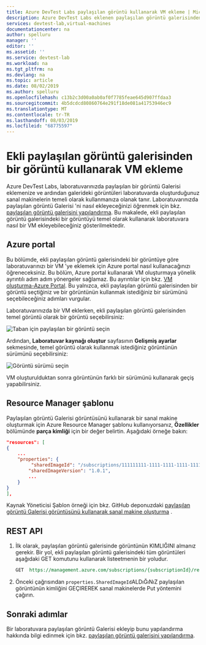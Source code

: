 ```yaml
---
title: Azure DevTest Labs paylaşılan görüntü kullanarak VM ekleme | Microsoft Docs
description: Azure DevTest Labs eklenen paylaşılan görüntü galerisinden bir görüntü kullanarak sanal makine (VM) eklemeyi öğrenin
services: devtest-lab,virtual-machines
documentationcenter: na
author: spelluru
manager: ''
editor: ''
ms.assetid: ''
ms.service: devtest-lab
ms.workload: na
ms.tgt_pltfrm: na
ms.devlang: na
ms.topic: article
ms.date: 08/02/2019
ms.author: spelluru
ms.openlocfilehash: c13b2c3d00a0ab0af0f7785feae645d907ffdaa3
ms.sourcegitcommit: 4b5dcdcd80860764e291f18de081a41753946ec9
ms.translationtype: MT
ms.contentlocale: tr-TR
ms.lasthandoff: 08/03/2019
ms.locfileid: "68775597"
---
```

# <a name="add-a-vm-using-an-image-from-the-attached-shared-image-gallery"></a>Ekli paylaşılan görüntü galerisinden bir görüntü kullanarak VM ekleme
Azure DevTest Labs, laboratuvarınızda paylaşılan bir görüntü Galerisi eklemenize ve ardından galerideki görüntüleri laboratuvarda oluşturduğunuz sanal makinelerin temeli olarak kullanmanıza olanak tanır. Laboratuvarınızda paylaşılan görüntü Galerisi 'ni nasıl ekleyeceğinizi öğrenmek için bkz. [paylaşılan görüntü galerisini yapılandırma](configure-shared-image-gallery.md). Bu makalede, ekli paylaşılan görüntü galerisindeki bir görüntüyü temel olarak kullanarak laboratuvara nasıl bir VM ekleyebileceğiniz gösterilmektedir. 

## <a name="azure-portal"></a>Azure portal
Bu bölümde, ekli paylaşılan görüntü galerisindeki bir görüntüye göre laboratuvarınızı bir VM 'ye eklemek için Azure portal nasıl kullanacağınızı öğreneceksiniz. Bu bölüm, Azure portal kullanarak VM oluşturmaya yönelik ayrıntılı adım adım yönergeler sağlamaz. Bu ayrıntılar için bkz. [VM oluşturma-Azure Portal](devtest-lab-add-vm.md). Bu yalnızca, ekli paylaşılan görüntü galerisinden bir görüntü seçtiğiniz ve bir görüntünün kullanmak istediğiniz bir sürümünü seçebileceğiniz adımları vurgular. 

Laboratuvarınızda bir VM eklerken, ekli paylaşılan görüntü galerisinden temel görüntü olarak bir görüntü seçebilirsiniz: 

![Taban için paylaşılan bir görüntü seçin](./media/add-vm-use-shared-image/select-shared-image-for-base.png)

Ardından, **Laboratuvar kaynağı oluştur** sayfasının **Gelişmiş ayarlar** sekmesinde, temel görüntü olarak kullanmak istediğiniz görüntünün sürümünü seçebilirsiniz:

![Görüntü sürümü seçin](./media/add-vm-use-shared-image/select-version-shared-image.png)

VM oluşturulduktan sonra görüntünün farklı bir sürümünü kullanarak geçiş yapabilirsiniz. 

## <a name="resource-manager-template"></a>Resource Manager şablonu
Paylaşılan görüntü Galerisi görüntüsünü kullanarak bir sanal makine oluşturmak için Azure Resource Manager şablonu kullanıyorsanız, **Özellikler** bölümünde **parça kimliği** için bir değer belirtin. Aşağıdaki örneğe bakın: 

```json
"resources": [
{
    ...
    "properties": {
         "sharedImageId": "/subscriptions/111111111-1111-1111-1111-111111111111/resourcegroups/mydtlrg/providers/microsoft.devtestlab/labs/mydtllab/sharedgalleries/spsig/sharedimages/myimagefromgallery",
        "sharedImageVersion": "1.0.1",
        ...
    }
}
],
```

Kaynak Yöneticisi Şablon örneği için bkz. GitHub deponuzdaki [paylaşılan görüntü Galerisi görüntüsünü kullanarak sanal makine oluşturma](https://github.com/Azure/azure-devtestlab/tree/master/samples/DevTestLabs/QuickStartTemplates/101-dtl-create-vm-username-pwd-sharedimage) . 

## <a name="rest-api"></a>REST API

1. İlk olarak, paylaşılan görüntü galerisinde görüntünün KIMLIĞINI almanız gerekir. Bir yol, ekli paylaşılan görüntü galerisindeki tüm görüntüleri aşağıdaki GET komutunu kullanarak listeetmenin bir yoludur. 

    ```rest
    GET  https://management.azure.com/subscriptions/{subscriptionId}/resourceGroups/{resourceGroupName}/providers/Microsoft.DevTestLab/labs/{labName}/sharedgalleries/{name}/sharedimages?api-version= 2018-10-15-preview
    ```
2. Önceki çağrısından `properties.SharedImageId`ALDıĞıNıZ paylaşılan görüntünün kimliğini GEÇIREREK sanal makinelerde Put yöntemini çağırın.

## <a name="next-steps"></a>Sonraki adımlar
Bir laboratuvara paylaşılan görüntü Galerisi ekleyip bunu yapılandırma hakkında bilgi edinmek için bkz. [paylaşılan görüntü galerisini yapılandırma](configure-shared-image-gallery.md).